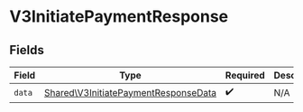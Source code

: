 # V3InitiatePaymentResponse


## Fields

| Field                                                                                        | Type                                                                                         | Required                                                                                     | Description                                                                                  |
| -------------------------------------------------------------------------------------------- | -------------------------------------------------------------------------------------------- | -------------------------------------------------------------------------------------------- | -------------------------------------------------------------------------------------------- |
| `data`                                                                                       | [Shared\V3InitiatePaymentResponseData](../../Models/Shared/V3InitiatePaymentResponseData.md) | :heavy_check_mark:                                                                           | N/A                                                                                          |